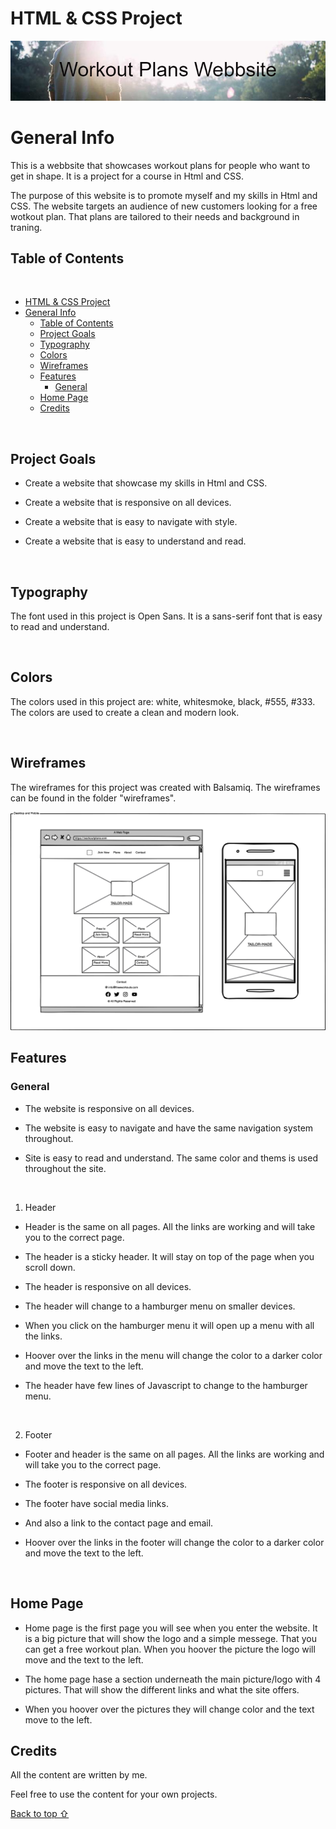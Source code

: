 # HTML & CSS Project

![Alt text](/assets/img/banner2.png)

# General Info

This is a webbsite that showcases workout plans for people who want to get in shape. It is a project for a course in Html and CSS.

The purpose of this website is to promote myself and my skills in Html and CSS.
The website targets an audience of new customers looking for a free wotkout plan. That plans are tailored to their needs and background in traning.

## Table of Contents

<br>

- [HTML \& CSS Project](#html--css-project)
- [General Info](#general-info)
  - [Table of Contents](#table-of-contents)
  - [Project Goals](#project-goals)
  - [Typography](#typography)
  - [Colors](#colors)
  - [Wireframes](#wireframes)
  - [Features](#features)
    - [General](#general)
  - [Home Page](#home-page)
  - [Credits](#credits)

<br>

## Project Goals

- Create a website that showcase my skills in Html and CSS.

- Create a website that is responsive on all devices.

- Create a website that is easy to navigate with style.

- Create a website that is easy to understand and read.

<br>

## Typography

The font used in this project is Open Sans. It is a sans-serif font that is easy to read and understand.

<br>

## Colors

The colors used in this project are: white, whitesmoke, black, #555, #333. The colors are used to create a clean and modern look.

<br>

## Wireframes

The wireframes for this project was created with Balsamiq. The wireframes can be found in the folder "wireframes".

![Alt text](/assets/wireframes/1.png)

## Features

### General

- The website is responsive on all devices.

- The website is easy to navigate and have the same navigation system throughout.

- Site is easy to read and understand. The same color and thems is used throughout the site.

<br>

1. Header

- Header is the same on all pages. All the links are working and will take you to the correct page.

- The header is a sticky header. It will stay on top of the page when you scroll down.

- The header is responsive on all devices.

- The header will change to a hamburger menu on smaller devices.

- When you click on the hamburger menu it will open up a menu with all the links.

- Hoover over the links in the menu will change the color to a darker color and move the text to the left.

- The header have few lines of Javascript to change to the hamburger menu.

<br>

2. Footer

- Footer and header is the same on all pages. All the links are working and will take you to the correct page.

- The footer is responsive on all devices.

- The footer have social media links.

- And also a link to the contact page and email.

- Hoover over the links in the footer will change the color to a darker color and move the text to the left.

<br>

## Home Page

- Home page is the first page you will see when you enter the website. It is a big picture that will show the logo and a simple messege. That you can get a free workout plan. When you hoover the picture the logo will move and the text to the left.

- The home page hase a section underneath the main picture/logo with 4 pictures. That will show the different links and what the site offers.

- When you hoover over the pictures they will change color and the text move to the left.

## Credits

All the content are written by me.

Feel free to use the content for your own projects.

[Back to top ⇧](#html--css-project)